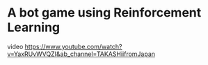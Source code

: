 # A bot game using Reinforcement Learning

video https://www.youtube.com/watch?v=YaxRUvWVQZI&ab_channel=TAKASHiifromJapan
